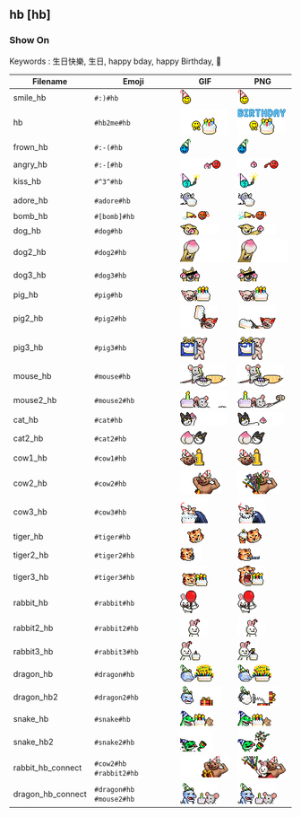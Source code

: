 ## hb [hb]

### Show On
Keywords : 生日快樂, 生日, happy bday, happy Birthday, 🎂

| Filename | Emoji | GIF | PNG |
| --- | --- | --- | --- |
| smile_hb | `#:)#hb` | ![smile_hb](../../assets/ios/faces/lihkg/smile_hb.gif) | ![smile_hb](../../assets/ios/faces_png/lihkg/smile_hb.png) |
| hb | `#hb2me#hb` | ![hb](../../assets/ios/faces/lihkg/hb.gif) | ![hb](../../assets/ios/faces_png/lihkg/hb.png) |
| frown_hb | `#:-(#hb` | ![frown_hb](../../assets/ios/faces/lihkg/frown_hb.gif) | ![frown_hb](../../assets/ios/faces_png/lihkg/frown_hb.png) |
| angry_hb | `#:-[#hb` | ![angry_hb](../../assets/ios/faces/lihkg/angry_hb.gif) | ![angry_hb](../../assets/ios/faces_png/lihkg/angry_hb.png) |
| kiss_hb | `#^3^#hb` | ![kiss_hb](../../assets/ios/faces/lihkg/kiss_hb.gif) | ![kiss_hb](../../assets/ios/faces_png/lihkg/kiss_hb.png) |
| adore_hb | `#adore#hb` | ![adore_hb](../../assets/ios/faces/lihkg/adore_hb.gif) | ![adore_hb](../../assets/ios/faces_png/lihkg/adore_hb.png) |
| bomb_hb | `#[bomb]#hb` | ![bomb_hb](../../assets/ios/faces/lihkg/bomb_hb.gif) | ![bomb_hb](../../assets/ios/faces_png/lihkg/bomb_hb.png) |
| dog_hb | `#dog#hb` | ![dog_hb](../../assets/ios/faces/lihkg/dog_hb.gif) | ![dog_hb](../../assets/ios/faces_png/lihkg/dog_hb.png) |
| dog2_hb | `#dog2#hb` | ![dog2_hb](../../assets/ios/faces/lihkg/dog2_hb.gif) | ![dog2_hb](../../assets/ios/faces_png/lihkg/dog2_hb.png) |
| dog3_hb | `#dog3#hb` | ![dog3_hb](../../assets/ios/faces/lihkg/dog3_hb.gif) | ![dog3_hb](../../assets/ios/faces_png/lihkg/dog3_hb.png) |
| pig_hb | `#pig#hb` | ![pig_hb](../../assets/ios/faces/lihkg/pig_hb.gif) | ![pig_hb](../../assets/ios/faces_png/lihkg/pig_hb.png) |
| pig2_hb | `#pig2#hb` | ![pig2_hb](../../assets/ios/faces/lihkg/pig2_hb.gif) | ![pig2_hb](../../assets/ios/faces_png/lihkg/pig2_hb.png) |
| pig3_hb | `#pig3#hb` | ![pig3_hb](../../assets/ios/faces/lihkg/pig3_hb.gif) | ![pig3_hb](../../assets/ios/faces_png/lihkg/pig3_hb.png) |
| mouse_hb | `#mouse#hb` | ![mouse_hb](../../assets/ios/faces/lihkg/mouse_hb.gif) | ![mouse_hb](../../assets/ios/faces_png/lihkg/mouse_hb.png) |
| mouse2_hb | `#mouse2#hb` | ![mouse2_hb](../../assets/ios/faces/lihkg/mouse2_hb.gif) | ![mouse2_hb](../../assets/ios/faces_png/lihkg/mouse2_hb.png) |
| cat_hb | `#cat#hb` | ![cat_hb](../../assets/ios/faces/lihkg/cat_hb.gif) | ![cat_hb](../../assets/ios/faces_png/lihkg/cat_hb.png) |
| cat2_hb | `#cat2#hb` | ![cat2_hb](../../assets/ios/faces/lihkg/cat2_hb.gif) | ![cat2_hb](../../assets/ios/faces_png/lihkg/cat2_hb.png) |
| cow1_hb | `#cow1#hb` | ![cow1_hb](../../assets/ios/faces/lihkg/cow1_hb.gif) | ![cow1_hb](../../assets/ios/faces_png/lihkg/cow1_hb.png) |
| cow2_hb | `#cow2#hb` | ![cow2_hb](../../assets/ios/faces/lihkg/cow2_hb.gif) | ![cow2_hb](../../assets/ios/faces_png/lihkg/cow2_hb.png) |
| cow3_hb | `#cow3#hb` | ![cow3_hb](../../assets/ios/faces/lihkg/cow3_hb.gif) | ![cow3_hb](../../assets/ios/faces_png/lihkg/cow3_hb.png) |
| tiger_hb | `#tiger#hb` | ![tiger_hb](../../assets/ios/faces/lihkg/tiger_hb.gif) | ![tiger_hb](../../assets/ios/faces_png/lihkg/tiger_hb.png) |
| tiger2_hb | `#tiger2#hb` | ![tiger2_hb](../../assets/ios/faces/lihkg/tiger2_hb.gif) | ![tiger2_hb](../../assets/ios/faces_png/lihkg/tiger2_hb.png) |
| tiger3_hb | `#tiger3#hb` | ![tiger3_hb](../../assets/ios/faces/lihkg/tiger3_hb.gif) | ![tiger3_hb](../../assets/ios/faces_png/lihkg/tiger3_hb.png) |
| rabbit_hb | `#rabbit#hb` | ![rabbit_hb](../../assets/ios/faces/lihkg/rabbit_hb.gif) | ![rabbit_hb](../../assets/ios/faces_png/lihkg/rabbit_hb.png) |
| rabbit2_hb | `#rabbit2#hb` | ![rabbit2_hb](../../assets/ios/faces/lihkg/rabbit2_hb.gif) | ![rabbit2_hb](../../assets/ios/faces_png/lihkg/rabbit2_hb.png) |
| rabbit3_hb | `#rabbit3#hb` | ![rabbit3_hb](../../assets/ios/faces/lihkg/rabbit3_hb.gif) | ![rabbit3_hb](../../assets/ios/faces_png/lihkg/rabbit3_hb.png) |
| dragon_hb | `#dragon#hb` | ![dragon_hb](../../assets/ios/faces/lihkg/dragon_hb.gif) | ![dragon_hb](../../assets/ios/faces_png/lihkg/dragon_hb.png) |
| dragon_hb2 | `#dragon2#hb` | ![dragon_hb2](../../assets/ios/faces/lihkg/dragon_hb2.gif) | ![dragon_hb2](../../assets/ios/faces_png/lihkg/dragon_hb2.png) |
| snake_hb | `#snake#hb` | ![snake_hb](../../assets/ios/faces/lihkg/snake_hb.gif) | ![snake_hb](../../assets/ios/faces_png/lihkg/snake_hb.png) |
| snake_hb2 | `#snake2#hb` | ![snake_hb2](../../assets/ios/faces/lihkg/snake_hb2.gif) | ![snake_hb2](../../assets/ios/faces_png/lihkg/snake_hb2.png) |
| rabbit_hb_connect | `#cow2#hb #rabbit2#hb` | ![rabbit_hb_connect](../../assets/ios/faces/lihkg/rabbit_hb_connect.gif) | ![rabbit_hb_connect](../../assets/ios/faces_png/lihkg/rabbit_hb_connect.png) |
| dragon_hb_connect | `#dragon#hb #mouse2#hb` | ![dragon_hb_connect](../../assets/ios/faces/lihkg/dragon_hb_connect.gif) | ![dragon_hb_connect](../../assets/ios/faces_png/lihkg/dragon_hb_connect.png) |

